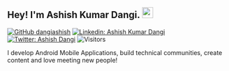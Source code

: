 ## Hey! I'm Ashish Kumar Dangi. <img src="https://media.giphy.com/media/hvRJCLFzcasrR4ia7z/giphy.gif" width="25px">

[![GitHub dangiashish](https://img.shields.io/github/followers/dangiashish?label=follow&style=social)](https://github.com/dangiashish)
[![Linkedin: Ashish Kumar Dangi](https://img.shields.io/badge/Ashish%20Kumar%20Dangi-blue?style=flat-square&logo=Linkedin&logoColor=white&link=https://www.linkedin.com/in/ashishkumardangi/)](https://www.linkedin.com/in/ashishkumardangi/)
[![Twitter: Ashish Dangi](https://img.shields.io/twitter/follow/ashishdangi369?style=social)](https://twitter.com/ashishdangi369)
![Visitors](https://visitor-badge.glitch.me/badge?page_id=dangiashish&left_color=gray&right_color=blue)
<!-- [![Medium Badge](https://img.shields.io/badge/-@Khushboo%20Verma-black?style=flat-square&labelColor=000000&logo=Medium&link=https://medium.com/@khushboo-verma)](https://medium.com/@khushboo-verma)
[![Polywork Badge](https://img.shields.io/badge/-khushbooverma-orange?style=flat-square&logo=polywork&logoColor=black&link=http://polywork.com/khushbooverma)](http://polywork.com/khushbooverma) -->
  
I develop Android Mobile Applications, build technical communities, create content and love meeting new people!

<!--
**DangiAshish/DangiAshish** is a ✨ _special_ ✨ repository because its `README.md` (this file) appears on your GitHub profile.

Here are some ideas to get you started:

- 🔭 I’m currently working on ...
- 🌱 I’m currently learning ...
- 👯 I’m looking to collaborate on ...
- 🤔 I’m looking for help with ...
- 💬 Ask me about ...
- 📫 How to reach me: ...
- 😄 Pronouns: ...
- ⚡ Fun fact: ...
-->
